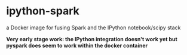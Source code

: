 ipython-spark
=============

a Docker image for fusing Spark and the IPython notebook/scipy stack

**Very early stage work:  the IPython integration doesn't work yet but pyspark does seem to work within the docker container**
